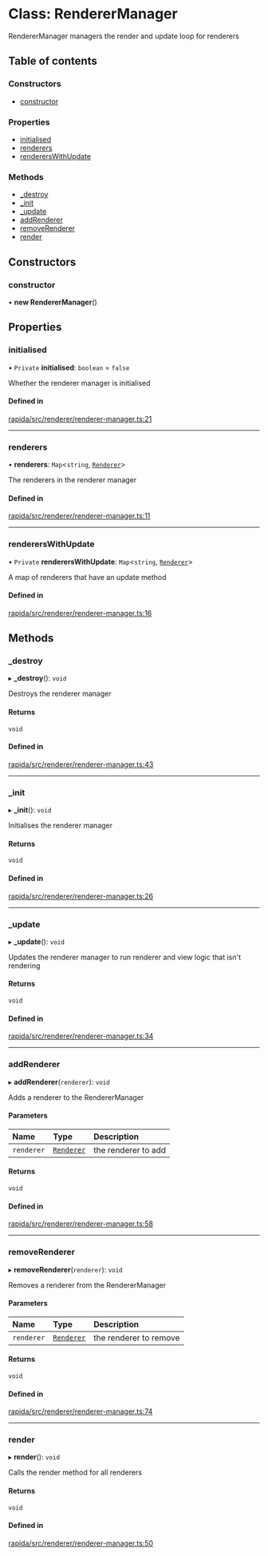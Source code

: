 # Class: RendererManager

RendererManager managers the render and update loop for renderers

## Table of contents

### Constructors

- [constructor](RendererManager.md#constructor)

### Properties

- [initialised](RendererManager.md#initialised)
- [renderers](RendererManager.md#renderers)
- [renderersWithUpdate](RendererManager.md#rendererswithupdate)

### Methods

- [\_destroy](RendererManager.md#_destroy)
- [\_init](RendererManager.md#_init)
- [\_update](RendererManager.md#_update)
- [addRenderer](RendererManager.md#addrenderer)
- [removeRenderer](RendererManager.md#removerenderer)
- [render](RendererManager.md#render)

## Constructors

### constructor

• **new RendererManager**()

## Properties

### initialised

• `Private` **initialised**: `boolean` = `false`

Whether the renderer manager is initialised

#### Defined in

[rapida/src/renderer/renderer-manager.ts:21](https://gitlab.com/rapidajs/rapida/-/blob/ac79872/packages/rapida/src/renderer/renderer-manager.ts#L21)

___

### renderers

• **renderers**: `Map`<`string`, [`Renderer`](../interfaces/Renderer.md)\>

The renderers in the renderer manager

#### Defined in

[rapida/src/renderer/renderer-manager.ts:11](https://gitlab.com/rapidajs/rapida/-/blob/ac79872/packages/rapida/src/renderer/renderer-manager.ts#L11)

___

### renderersWithUpdate

• `Private` **renderersWithUpdate**: `Map`<`string`, [`Renderer`](../interfaces/Renderer.md)\>

A map of renderers that have an update method

#### Defined in

[rapida/src/renderer/renderer-manager.ts:16](https://gitlab.com/rapidajs/rapida/-/blob/ac79872/packages/rapida/src/renderer/renderer-manager.ts#L16)

## Methods

### \_destroy

▸ **_destroy**(): `void`

Destroys the renderer manager

#### Returns

`void`

#### Defined in

[rapida/src/renderer/renderer-manager.ts:43](https://gitlab.com/rapidajs/rapida/-/blob/ac79872/packages/rapida/src/renderer/renderer-manager.ts#L43)

___

### \_init

▸ **_init**(): `void`

Initialises the renderer manager

#### Returns

`void`

#### Defined in

[rapida/src/renderer/renderer-manager.ts:26](https://gitlab.com/rapidajs/rapida/-/blob/ac79872/packages/rapida/src/renderer/renderer-manager.ts#L26)

___

### \_update

▸ **_update**(): `void`

Updates the renderer manager to run renderer and view logic that isn't rendering

#### Returns

`void`

#### Defined in

[rapida/src/renderer/renderer-manager.ts:34](https://gitlab.com/rapidajs/rapida/-/blob/ac79872/packages/rapida/src/renderer/renderer-manager.ts#L34)

___

### addRenderer

▸ **addRenderer**(`renderer`): `void`

Adds a renderer to the RendererManager

#### Parameters

| Name | Type | Description |
| :------ | :------ | :------ |
| `renderer` | [`Renderer`](../interfaces/Renderer.md) | the renderer to add |

#### Returns

`void`

#### Defined in

[rapida/src/renderer/renderer-manager.ts:58](https://gitlab.com/rapidajs/rapida/-/blob/ac79872/packages/rapida/src/renderer/renderer-manager.ts#L58)

___

### removeRenderer

▸ **removeRenderer**(`renderer`): `void`

Removes a renderer from the RendererManager

#### Parameters

| Name | Type | Description |
| :------ | :------ | :------ |
| `renderer` | [`Renderer`](../interfaces/Renderer.md) | the renderer to remove |

#### Returns

`void`

#### Defined in

[rapida/src/renderer/renderer-manager.ts:74](https://gitlab.com/rapidajs/rapida/-/blob/ac79872/packages/rapida/src/renderer/renderer-manager.ts#L74)

___

### render

▸ **render**(): `void`

Calls the render method for all renderers

#### Returns

`void`

#### Defined in

[rapida/src/renderer/renderer-manager.ts:50](https://gitlab.com/rapidajs/rapida/-/blob/ac79872/packages/rapida/src/renderer/renderer-manager.ts#L50)
